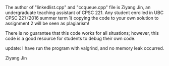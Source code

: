 The author of "linkedlist.cpp" and "ccqueue.cpp" file is Ziyang Jin, an undergraduate teaching assistant of CPSC 221.
Any student enrolled in UBC CPSC 221 (2016 summer term 1) copying the code to your own solution to assignment 2 will be seen as plagiarism!

There is no guarantee that this code works for all situations; however, this code is a good resource for students to debug their own code.

update: I have run the program with valgrind, and no memory leak occurred.

Ziyang Jin
